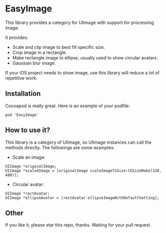 
EasyImage
================

This library provides a category for UIImage with support for processing image.

It provides:
- Scale and clip image to best fill specific size.
- Crop image in a rectangle.
- Make rectangle image to ellipse, usually used to show circular avatars.
- Gaussian blur image.

If your iOS project needs to show image, use this library will reduce a lot of repetitive work.

Installation
-------------------------
Cocoapod is really great. Here is an example of your podfile:

`
    pod 'EasyImage'
`


How to use it?
--------------
This library is a category of UIImage, so UIImage instances can call the methods directly. The followings are some examples:
- Scale an image:


```
UIImage *originalImage;
UIImage *scaledImage = [originalImage scaleImageToSize:CGSizeMake(320, 480)];
```
    
- Circular avatar:

```
UIImage *rectAvatar;
UIImage *ellipseAvatar = [rectAvatar ellipseImageWithDefaultSetting];
```

Other
-----
If you like it, please star this repo, thanks. Waiting for your pull request.
